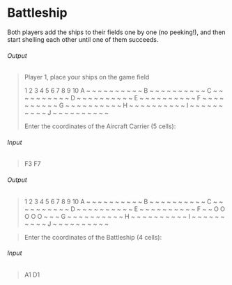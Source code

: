 # Battleship

Both players add the ships to their fields one by one (no peeking!), and then start shelling each other until one of them succeeds.

###### Output

> Player 1, place your ships on the game field
>
>  1 2 3 4 5 6 7 8 9 10
>A ~ ~ ~ ~ ~ ~ ~ ~ ~ ~
>B ~ ~ ~ ~ ~ ~ ~ ~ ~ ~
>C ~ ~ ~ ~ ~ ~ ~ ~ ~ ~
>D ~ ~ ~ ~ ~ ~ ~ ~ ~ ~
>E ~ ~ ~ ~ ~ ~ ~ ~ ~ ~
>F ~ ~ ~ ~ ~ ~ ~ ~ ~ ~
>G ~ ~ ~ ~ ~ ~ ~ ~ ~ ~
>H ~ ~ ~ ~ ~ ~ ~ ~ ~ ~
>I ~ ~ ~ ~ ~ ~ ~ ~ ~ ~
>J ~ ~ ~ ~ ~ ~ ~ ~ ~ ~
>
> Enter the coordinates of the Aircraft Carrier (5 cells):

###### Input

> F3 F7

###### Output

> 1 2 3 4 5 6 7 8 9 10
A ~ ~ ~ ~ ~ ~ ~ ~ ~ ~
B ~ ~ ~ ~ ~ ~ ~ ~ ~ ~
C ~ ~ ~ ~ ~ ~ ~ ~ ~ ~
D ~ ~ ~ ~ ~ ~ ~ ~ ~ ~
E ~ ~ ~ ~ ~ ~ ~ ~ ~ ~
F ~ ~ O O O O O ~ ~ ~
G ~ ~ ~ ~ ~ ~ ~ ~ ~ ~
H ~ ~ ~ ~ ~ ~ ~ ~ ~ ~
I ~ ~ ~ ~ ~ ~ ~ ~ ~ ~
J ~ ~ ~ ~ ~ ~ ~ ~ ~ ~

> Enter the coordinates of the Battleship (4 cells):

###### Input

> A1 D1